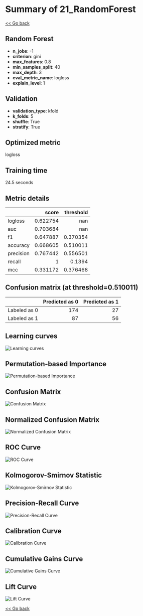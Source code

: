 # Summary of 21_RandomForest

[<< Go back](../README.md)


## Random Forest
- **n_jobs**: -1
- **criterion**: gini
- **max_features**: 0.8
- **min_samples_split**: 40
- **max_depth**: 3
- **eval_metric_name**: logloss
- **explain_level**: 1

## Validation
 - **validation_type**: kfold
 - **k_folds**: 5
 - **shuffle**: True
 - **stratify**: True

## Optimized metric
logloss

## Training time

24.5 seconds

## Metric details
|           |    score |   threshold |
|:----------|---------:|------------:|
| logloss   | 0.622754 |  nan        |
| auc       | 0.703684 |  nan        |
| f1        | 0.647887 |    0.370354 |
| accuracy  | 0.668605 |    0.510011 |
| precision | 0.767442 |    0.556501 |
| recall    | 1        |    0.1394   |
| mcc       | 0.331172 |    0.376468 |


## Confusion matrix (at threshold=0.510011)
|              |   Predicted as 0 |   Predicted as 1 |
|:-------------|-----------------:|-----------------:|
| Labeled as 0 |              174 |               27 |
| Labeled as 1 |               87 |               56 |

## Learning curves
![Learning curves](learning_curves.png)

## Permutation-based Importance
![Permutation-based Importance](permutation_importance.png)
## Confusion Matrix

![Confusion Matrix](confusion_matrix.png)


## Normalized Confusion Matrix

![Normalized Confusion Matrix](confusion_matrix_normalized.png)


## ROC Curve

![ROC Curve](roc_curve.png)


## Kolmogorov-Smirnov Statistic

![Kolmogorov-Smirnov Statistic](ks_statistic.png)


## Precision-Recall Curve

![Precision-Recall Curve](precision_recall_curve.png)


## Calibration Curve

![Calibration Curve](calibration_curve_curve.png)


## Cumulative Gains Curve

![Cumulative Gains Curve](cumulative_gains_curve.png)


## Lift Curve

![Lift Curve](lift_curve.png)



[<< Go back](../README.md)
